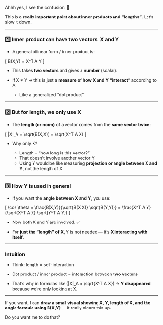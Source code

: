 Ahhh yes, I see the confusion! 🐾

This is a **really important point about inner products and “lengths”**. Let’s slow it down.

---

### **1️⃣ Inner product can have two vectors: X and Y**

* A general bilinear form / inner product is:

[
B(X,Y) = X^T A Y
]

* This takes **two vectors** and gives a **number** (scalar).

* If X ≠ Y → this is just a **measure of how X and Y “interact”** according to A

  * Like a generalized “dot product”

---

### **2️⃣ But for length, we only use X**

* The **length (or norm)** of a vector comes from the **same vector twice**:

[
|X|_A = \sqrt{B(X,X)} = \sqrt{X^T A X}
]

* Why only X?

  * Length = “how long is this vector?”
  * That doesn’t involve another vector Y
  * Using Y would be like measuring **projection or angle between X and Y**, not the length of X

---

### **3️⃣ How Y is used in general**

* If you want the **angle between X and Y**, you use:

[
\cos \theta = \frac{B(X,Y)}{\sqrt{B(X,X)} \sqrt{B(Y,Y)}} = \frac{X^T A Y}{\sqrt{X^T A X} \sqrt{Y^T A Y}}
]

* Now both X and Y are involved. ✅

* For **just the “length” of X**, Y is not needed — it’s **X interacting with itself**.

---

### **Intuition**

* Think: length = self-interaction

* Dot product / inner product = interaction between **two vectors**

* That’s why in formulas like (|X|_A = \sqrt{X^T A X}) → **Y disappeared** because we’re only looking at X.

---

If you want, I can **draw a small visual showing X, Y, length of X, and the angle formula using B(X,Y)** — it really clears this up.

Do you want me to do that?
